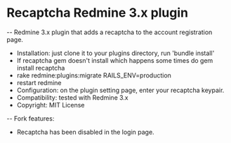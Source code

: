 Recaptcha Redmine 3.x plugin
===========================

-- Redmine 3.x plugin that adds a recaptcha to the account registration page.

- Installation: just clone it to your plugins directory, run 'bundle install' 
- If recaptcha gem doesn't install which happens some times do gem install recaptcha
- rake redmine:plugins:migrate RAILS_ENV=production
- restart redmine
- Configuration: on the plugin setting page, enter your recaptcha keypair.
- Compatibility: tested with Redmine 3.x
- Copyright: MIT License

-- Fork features:

- Recaptcha has been disabled in the login page.